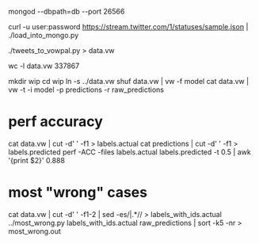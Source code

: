 mongod --dbpath=db --port 26566

curl -u user:password https://stream.twitter.com/1/statuses/sample.json | ./load_into_mongo.py

./tweets_to_vowpal.py > data.vw

wc -l data.vw
337867

mkdir wip
cd wip
ln -s ../data.vw
shuf data.vw | vw -f model
cat data.vw | vw -t -i model -p predictions -r raw_predictions

# perf accuracy
cat data.vw | cut -d' ' -f1 > labels.actual
cat predictions | cut -d' ' -f1 > labels.predicted
perf -ACC -files labels.actual labels.predicted -t 0.5 | awk '{print $2}'
0.888

# most "wrong" cases
cat data.vw | cut -d' ' -f1-2 | sed -es/\|.*// > labels_with_ids.actual
../most_wrong.py labels_with_ids.actual raw_predictions | sort -k5 -nr > most_wrong.out




